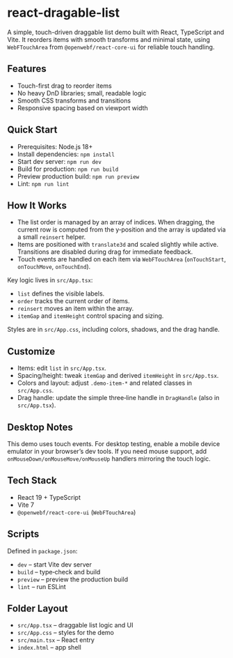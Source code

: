 # react-dragable-list

A simple, touch-driven draggable list demo built with React, TypeScript and Vite. It reorders items with smooth transforms and minimal state, using `WebFTouchArea` from `@openwebf/react-core-ui` for reliable touch handling.

## Features
- Touch-first drag to reorder items
- No heavy DnD libraries; small, readable logic
- Smooth CSS transforms and transitions
- Responsive spacing based on viewport width

## Quick Start
- Prerequisites: Node.js 18+
- Install dependencies: `npm install`
- Start dev server: `npm run dev`
- Build for production: `npm run build`
- Preview production build: `npm run preview`
- Lint: `npm run lint`

## How It Works
- The list order is managed by an array of indices. When dragging, the current row is computed from the y‑position and the array is updated via a small `reinsert` helper.
- Items are positioned with `translate3d` and scaled slightly while active. Transitions are disabled during drag for immediate feedback.
- Touch events are handled on each item via `WebFTouchArea` (`onTouchStart`, `onTouchMove`, `onTouchEnd`).

Key logic lives in `src/App.tsx`:
- `list` defines the visible labels.
- `order` tracks the current order of items.
- `reinsert` moves an item within the array.
- `itemGap` and `itemHeight` control spacing and sizing.

Styles are in `src/App.css`, including colors, shadows, and the drag handle.

## Customize
- Items: edit `list` in `src/App.tsx`.
- Spacing/height: tweak `itemGap` and derived `itemHeight` in `src/App.tsx`.
- Colors and layout: adjust `.demo-item-*` and related classes in `src/App.css`.
- Drag handle: update the simple three‑line handle in `DragHandle` (also in `src/App.tsx`).

## Desktop Notes
This demo uses touch events. For desktop testing, enable a mobile device emulator in your browser’s dev tools. If you need mouse support, add `onMouseDown/onMouseMove/onMouseUp` handlers mirroring the touch logic.

## Tech Stack
- React 19 + TypeScript
- Vite 7
- `@openwebf/react-core-ui` (`WebFTouchArea`)

## Scripts
Defined in `package.json`:
- `dev` – start Vite dev server
- `build` – type‑check and build
- `preview` – preview the production build
- `lint` – run ESLint

## Folder Layout
- `src/App.tsx` – draggable list logic and UI
- `src/App.css` – styles for the demo
- `src/main.tsx` – React entry
- `index.html` – app shell
